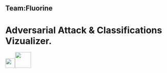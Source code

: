 ## Team:Fluorine
# Adversarial Attack & Classifications Vizualizer.
<img src="https://upload.wikimedia.org/wikipedia/commons/9/96/Pytorch_logo.png" height="30"><img src="https://assets.website-files.com/5dc3b47ddc6c0c2a1af74ad0/5e18182ad27bcfbb9dff263a_RGB_Logo_Horizontal_Color_Light_Bg.png" height="50">
